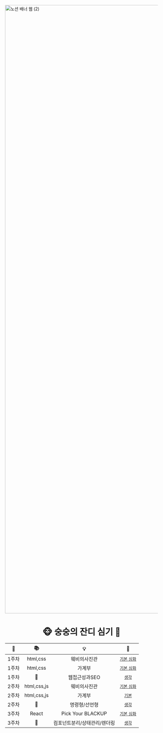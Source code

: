 <img width="2000" alt="노션 배너 웹 (2)" src="https://github.com/DO-SOPT-WEB/SeungheeCho/assets/97084864/479afd99-fa8c-408b-8a71-740cbf9b8843">

<div align="center">
<h1>🐵 숭숭의 잔디 심기 🌱</h1>


|📅|📚|💡|🔗|
|:---:|:---:|:---:|:---:|
|1주차|html,css|웨비의사진관|[`기본` `심화`](https://github.com/DO-SOPT-WEB/SeungHeeCho/pull/1)|
|1주차|html,css|가계부|[`기본` `심화`](https://github.com/DO-SOPT-WEB/SeungHeeCho/pull/2)|
|1주차|💭|웹접근성과SEO|[`생각`](https://github.com/DO-SOPT-WEB/SeungHeeCho/pull/3)|
|2주차|html,css,js|웨비의사진관|[`기본` `심화`](https://github.com/DO-SOPT-WEB/SeungHeeCho/pull/6)|
|2주차|html,css,js|가계부|[`기본`](https://github.com/DO-SOPT-WEB/SeungHeeCho/pull/7)|
|2주차|💭|명령형/선언형|[`생각`](https://github.com/DO-SOPT-WEB/SeungHeeCho/pull/5)|
|3주차|React|Pick Your BLACKUP|[`기본` `심화`](https://github.com/DO-SOPT-WEB/SeungHeeCho/pull/9)|
|3주차|💭|컴포넌트분리/상태관리/렌더링|[`생각`](https://github.com/DO-SOPT-WEB/SeungHeeCho/pull/8)|

